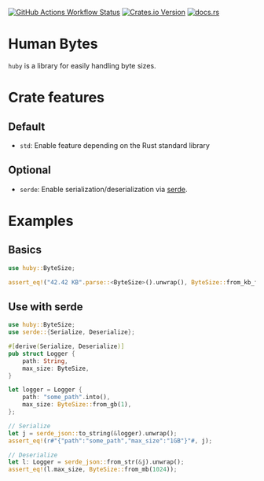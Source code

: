 [![GitHub Actions Workflow Status](https://img.shields.io/github/actions/workflow/status/qjerome/human-bytes/rust.yml?style=for-the-badge)](https://github.com/qjerome/human-bytes/actions/workflows/rust.yml)
[![Crates.io Version](https://img.shields.io/crates/v/huby?style=for-the-badge)](https://crates.io/crates/huby)
[![docs.rs](https://img.shields.io/docsrs/huby?style=for-the-badge&logo=docs.rs&color=blue)](https://docs.rs/huby)

<!-- cargo-rdme start -->

# Human Bytes

`huby` is a library for easily handling byte sizes.

# Crate features

## Default
* `std`: Enable feature depending on the Rust standard library

## Optional
* `serde`: Enable serialization/deserialization via [serde](https://serde.rs/).

# Examples

## Basics

```rust
use huby::ByteSize;

assert_eq!("42.42 KB".parse::<ByteSize>().unwrap(), ByteSize::from_kb_f64(42.42));
```

## Use with serde

```rust
use huby::ByteSize;
use serde::{Serialize, Deserialize};

#[derive(Serialize, Deserialize)]
pub struct Logger {
    path: String,
    max_size: ByteSize,
}

let logger = Logger {
    path: "some_path".into(),
    max_size: ByteSize::from_gb(1),
};

// Serialize
let j = serde_json::to_string(&logger).unwrap();
assert_eq!(r#"{"path":"some_path","max_size":"1GB"}"#, j);

// Deserialize
let l: Logger = serde_json::from_str(&j).unwrap();
assert_eq!(l.max_size, ByteSize::from_mb(1024));
```

<!-- cargo-rdme end -->
